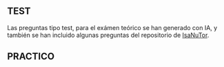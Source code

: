 ## TEST
Las preguntas tipo test, para el exámen teórico se han generado con IA, y también se han incluido algunas preguntas del repositorio de [IsaNuTor](https://github.com/IsaNuTor/ASOR).

## PRACTICO
